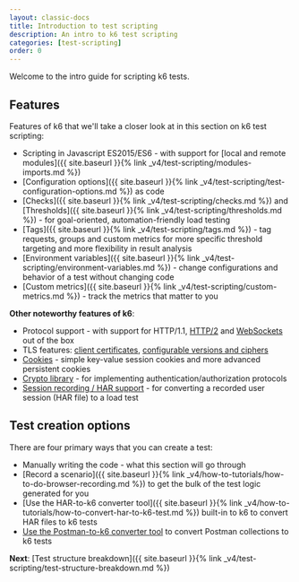 ```yaml
---
layout: classic-docs
title: Introduction to test scripting
description: An intro to k6 test scripting
categories: [test-scripting]
order: 0
---
```


Welcome to the intro guide for scripting k6 tests.

## Features

Features of k6 that we'll take a closer look at in this section on k6 test scripting:

- Scripting in Javascript ES2015/ES6 - with support for [local and remote modules]({{ site.baseurl }}{% link _v4/test-scripting/modules-imports.md %})
- [Configuration options]({{ site.baseurl }}{% link _v4/test-scripting/test-configuration-options.md %}) as code
- [Checks]({{ site.baseurl }}{% link _v4/test-scripting/checks.md %}) and [Thresholds]({{ site.baseurl }}{% link _v4/test-scripting/thresholds.md %}) - for goal-oriented, automation-friendly load testing
- [Tags]({{ site.baseurl }}{% link _v4/test-scripting/tags.md %}) - tag requests, groups and custom metrics for more specific threshold targeting and more flexibility in result analysis
- [Environment variables]({{ site.baseurl }}{% link _v4/test-scripting/environment-variables.md %}) - change configurations and behavior of a test without changing code
- [Custom metrics]({{ site.baseurl }}{% link _v4/test-scripting/custom-metrics.md %}) - track the metrics that matter to you

**Other noteworthy features of k6**:

- Protocol support - with support for HTTP/1.1, [HTTP/2](https://docs.k6.io/docs/http2) and [WebSockets](https://docs.k6.io/docs/k6ws) out of the box
- TLS features: [client certificates](https://docs.k6.io/docs/ssl-tls-client-certificates), [configurable versions and ciphers](https://docs.k6.io/docs/ssl-tls-version-and-cipher-suites)
- [Cookies](https://docs.k6.io/docs/cookies) - simple key-value session cookies and more advanced persistent cookies
- [Crypto library](https://docs.k6.io/docs/k6crypto) - for implementing authentication/authorization protocols
- [Session recording / HAR support](https://docs.k6.io/docs/session-recording-har-support) - for converting a recorded user session (HAR file) to a load test

## Test creation options

There are four primary ways that you can create a test:

- Manually writing the code - what this section will go through
- [Record a scenario]({{ site.baseurl }}{% link _v4/how-to-tutorials/how-to-do-browser-recording.md %}) to get the bulk of the test logic generated for you
- [Use the HAR-to-k6 converter tool]({{ site.baseurl }}{% link _v4/how-to-tutorials/how-to-convert-har-to-k6-test.md %}) built-in to k6 to convert HAR files to k6 tests
- [Use the Postman-to-k6 converter tool]() to convert Postman collections to k6 tests

**Next**: [Test structure breakdown]({{ site.baseurl }}{% link _v4/test-scripting/test-structure-breakdown.md %})